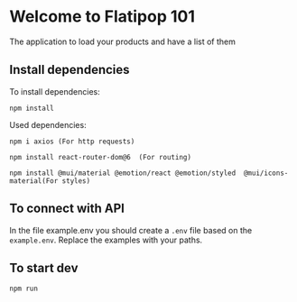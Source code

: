 # Welcome to Flatipop 101

The application to load your products and have a list of them

## Install dependencies

To install dependencies:

```
npm install
```

Used dependencies:

```
npm i axios (For http requests)

npm install react-router-dom@6  (For routing)

npm install @mui/material @emotion/react @emotion/styled  @mui/icons-material(For styles)

```

## To connect with API

In the file example.env you should create a `.env` file based on the `example.env`. Replace the examples with your paths.

## To start dev

```
npm run
```
